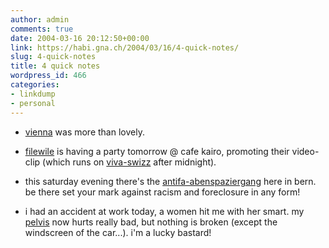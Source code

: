 ```yaml
---
author: admin
comments: true
date: 2004-03-16 20:12:50+00:00
link: https://habi.gna.ch/2004/03/16/4-quick-notes/
slug: 4-quick-notes
title: 4 quick notes
wordpress_id: 466
categories:
- linkdump
- personal
---
```


- [vienna](https://habi.gna.ch/blog/archives/000247.html) was more than lovely.

- [filewile](http://www.filewile.com/) is having a party tomorrow @ cafe kairo, promoting their video-clip (which runs on [viva-swizz](http://www.viva-swizz.ch/) after midnight).

- this saturday evening there's the [antifa-abenspaziergang](http://www.antifa.ch/demo040320.html) here in bern. be there set your mark against racism and foreclosure in any form!

- i had an accident at work today, a women hit me with her smart. 
my [pelvis](http://dict.leo.org/?p=TPi..&search=pelvis) now hurts really bad, but nothing is broken (except the windscreen of the car...). i'm a lucky bastard!
